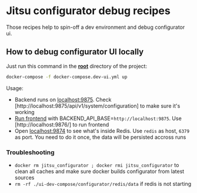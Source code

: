 # Jitsu configurator debug recipes

Those recipes help to spin-off a dev environment and debug configurator ui. 

## How to debug configurator UI locally

Just run this command in the **[root](https://github.com/jitsucom/jitsu)** directory of the project:

```bash
docker-compose -f docker-compose.dev-ui.yml up 
```

Usage:
 - Backend runs on [localhost:9875](http://localhost:9875). Check [http://localhost:9875/api/v1/system/configuration] to make sure it's working
 - [Run frontend](frontend/README.md) with BACKEND_API_BASE=`http://localhost:9875`. Use [http://localhost:9876/] to run frontend
 - Open [localhost:9874](http://localhost:9874) to see what's inside Redis. Use `redis` as host, `6379` as port. You need to do it once, the data
will be persisted accross runs
   

### Troubleshooting
 - `docker rm jitsu_configurator ; docker rmi jitsu_configurator` to clean all caches and make sure docker builds configurator from latest sources
 - `rm -rf ./ui-dev-compose/configurator/redis/data` if redis is not starting
